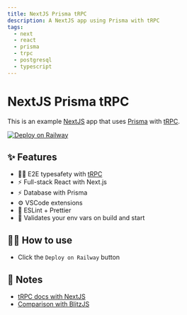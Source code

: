 ```yaml
---
title: NextJS Prisma tRPC
description: A NextJS app using Prisma with tRPC
tags:
  - next
  - react
  - prisma
  - trpc
  - postgresql
  - typescript
---
```


# NextJS Prisma tRPC

This is an example [NextJS](https://nextjs.org/) app that uses [Prisma](https://www.prisma.io/) with [tRPC](https://trpc.io/).

[![Deploy on Railway](https://railway.app/button.svg)](https://railway.app/new/template/V-kyCM)

## ✨ Features

- 🧙‍♂️ E2E typesafety with [tRPC](https://trpc.io)
- ⚡ Full-stack React with Next.js
- ⚡ Database with Prisma
- ⚙️ VSCode extensions
- 🎨 ESLint + Prettier
- 🔐 Validates your env vars on build and start

## 💁‍♀️ How to use

- Click the `Deploy on Railway` button

## 📝 Notes

- [tRPC docs with NextJS](https://trpc.io/docs/nextjs)
- [Comparison with BlitzJS](https://trpc.io/docs/further-reading#differences-to-blitzjs)
